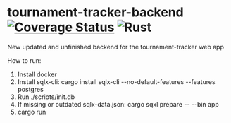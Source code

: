 # tournament-tracker-backend [![Coverage Status](https://coveralls.io/repos/github/Nehliin/tournament-tracker-backend/badge.svg)](https://coveralls.io/github/Nehliin/tournament-tracker-backend) ![Rust](https://github.com/Nehliin/tournament-tracker-backend/workflows/Rust/badge.svg)
New updated and unfinished backend for the tournament-tracker web app

How to run:

1. Install docker
2. Install sqlx-cli: cargo install sqlx-cli --no-default-features --features postgres
2. Run ./scripts/init.db
3. If missing or outdated sqlx-data.json: cargo sqxl prepare -- --bin app
4. cargo run